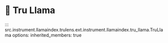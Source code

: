 # 🦙 Tru Llama

::: src.instrument.llamaindex.trulens.ext.instrument.llamaindex.tru_llama.TruLlama
    options:
      inherited_members: true
